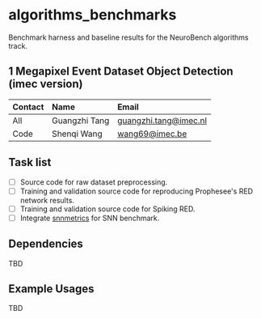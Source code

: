 # algorithms_benchmarks
Benchmark harness and baseline results for the NeuroBench algorithms track.

## 1 Megapixel Event Dataset Object Detection (imec version)

| Contact | Name         | Email               |
|:--------| :------------|:--------------------|
|    All  | Guangzhi Tang|guangzhi.tang@imec.nl|
|    Code | Shenqi Wang  |wang69@imec.be       |

## Task list

- [ ] Source code for raw dataset preprocessing.
- [ ] Training and validation source code for reproducing Prophesee's RED network results.
- [ ] Training and validation source code for Spiking RED.
- [ ] Integrate [snnmetrics](https://github.com/open-neuromorphic/snnmetrics) for SNN benchmark.

## Dependencies

TBD

## Example Usages

TBD
